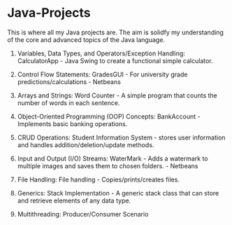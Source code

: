 # Java-Projects
This is where all my Java projects are. The aim is solidfy my understanding of the core and advanced topics of the Java language.

          
1. Variables, Data Types, and Operators/Exception Handling:
          CalculatorApp - Java Swing to create a functional simple calculator.
          
2. Control Flow Statements:
          GradesGUI - For university grade predictions/calculations 
                    - Netbeans

3. Arrays and Strings:
          Word Counter - A simple program that counts the number of words in each sentence.          
  
4. Object-Oriented Programming (OOP) Concepts:
          BankAccount - Implements basic banking operations.
 
5. CRUD Operations:
          Student Information System - stores user information and handles addition/deletion/update methods.
          
6. Input and Output (I/O) Streams:
          WaterMark - Adds a watermark to multiple images and saves them to chosen folders.
                    - Netbeans 

7. File Handling:
          File handling - Copies/prints/creates files.
   
8. Generics:
          Stack Implementation - A generic stack class that can store and retrieve elements of any data type.

9. Multithreading:
          Producer/Consumer Scenario
